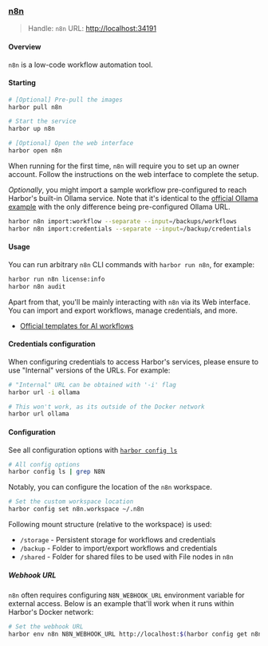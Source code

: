 ### [n8n](https://n8n.io/)

> Handle: `n8n`
> URL: [http://localhost:34191](http://localhost:34191)

#### Overview

`n8n` is a low-code workflow automation tool.

#### Starting

```bash
# [Optional] Pre-pull the images
harbor pull n8n

# Start the service
harbor up n8n

# [Optional] Open the web interface
harbor open n8n
```

When running for the first time, `n8n` will require you to set up an owner account. Follow the instructions on the web interface to complete the setup.

_Optionally_, you might import a sample workflow pre-configured to reach Harbor's built-in Ollama service. Note that it's identical to the [official Ollama example](https://n8n.io/workflows/2384-chat-with-local-llms-using-n8n-and-ollama/) with the only difference being pre-configured Ollama URL.

```bash
harbor n8n import:workflow --separate --input=/backups/workflows
harbor n8n import:credentials --separate --input=/backup/credentials
```

#### Usage

You can run arbitrary `n8n` CLI commands with `harbor run n8n`, for example:

```bash
harbor run n8n license:info
harbor n8n audit
```

Apart from that, you'll be mainly interacting with `n8n` via its Web interface. You can import and export workflows, manage credentials, and more.

- [Official templates for AI workflows](https://n8n.io/workflows/categories/ai/)

#### Credentials configuration

When configuring credentials to access Harbor's services, please ensure to use "Internal" versions of the URLs. For example:
```bash
# "Internal" URL can be obtained with '-i' flag
harbor url -i ollama

# This won't work, as its outside of the Docker network
harbor url ollama
```

#### Configuration

See all configuration options with [`harbor config ls`](./3.-Harbor-CLI-Reference#harbor-config-list)

```bash
# All config options
harbor config ls | grep N8N
```

Notably, you can configure the location of the `n8n` workspace.

```bash
# Set the custom workspace location
harbor config set n8n.workspace ~/.n8n
```

Following mount structure (relative to the workspace) is used:
- `/storage` - Persistent storage for workflows and credentials
- `/backup` - Folder to import/export workflows and credentials
- `/shared` - Folder for shared files to be used with File nodes in `n8n`

##### Webhook URL

`n8n` often requires configuring `N8N_WEBHOOK_URL` environment variable for external access. Below is an example that'll work when it runs within Harbor's Docker network:

```bash
# Set the webhook URL
harbor env n8n N8N_WEBHOOK_URL http://localhost:$(harbor config get n8n.host.port)
```